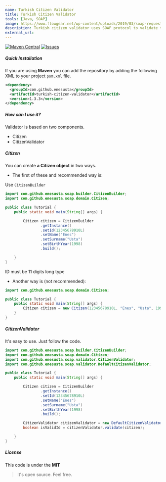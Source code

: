 ```yaml
---
name: Turkish Citizen Validator
title: Turkish Citizen Validator
tools: [Java, SOAP]
image: https://www.flowgear.net/wp-content/uploads/2019/03/soap-request.png
description: Turkish citizen validator uses SOAP protocol to validate turkish citizen ID number.
external_url: 
---
```


[![Maven Central](https://img.shields.io/maven-central/v/com.github.enesusta/turkish-citizen-validator?color=red&style=flat-square)](http://search.maven.org/artifact/com.github.enesusta/turkish-citizen-validator)
[![Issues](https://img.shields.io/github/issues-raw/enesusta/turkish-citizen-validator.svg?maxAge=25000)](https://github.com/enesusta/turkish-citizen-validator/issues)

##### Quick Installation 

If you are using **Maven** you can add the repository by adding the following XML to your project `pom.xml` file.

```xml
<dependency>
  <groupId>com.github.enesusta</groupId>
  <artifactId>turkish-citizen-validator</artifactId>
  <version>1.3.3</version>
</dependency>
```

##### How can I use it?

Validator is based on two components.

- Citizen
- CitizenValidator

##### Citizen

You can create **a Citizen object** in two ways.

- The first of these and recommended way is:

Use `CitizenBuilder`

```java
import com.github.enesusta.soap.builder.CitizenBuilder;
import com.github.enesusta.soap.domain.Citizen;

public class Tutorial {
    public static void main(String[] args) {

        Citizen citizen = CitizenBuilder
                .getInstance()
                .setId(12345678910L)
                .setName("Enes")
                .setSurname("Usta")
                .setBirthYear(1998)
                .build();

    }
}
```

ID must be 11 digits long type

- Another way is (not recommended):

```java
import com.github.enesusta.soap.domain.Citizen;

public class Tutorial {
    public static void main(String[] args) {
        Citizen citizen = new Citizen(12345678910L, "Enes", "Usta", 1998);
    }
}
```

##### CitizenValidator

It's easy to use. Just follow the code.

```java
import com.github.enesusta.soap.builder.CitizenBuilder;
import com.github.enesusta.soap.domain.Citizen;
import com.github.enesusta.soap.validator.CitizenValidator;
import com.github.enesusta.soap.validator.DefaultCitizenValidator;

public class Tutorial {
    public static void main(String[] args) {

        Citizen citizen = CitizenBuilder
                .getInstance()
                .setId(12345678910L)
                .setName("Enes")
                .setSurname("Usta")
                .setBirthYear(1998)
                .build();

        CitizenValidator citizenValidator = new DefaultCitizenValidator();
        boolean isValidId = citizenValidator.validate(citizen);

    }
}
```

##### License

This code is under the **MIT**

> It's open source. Feel free.